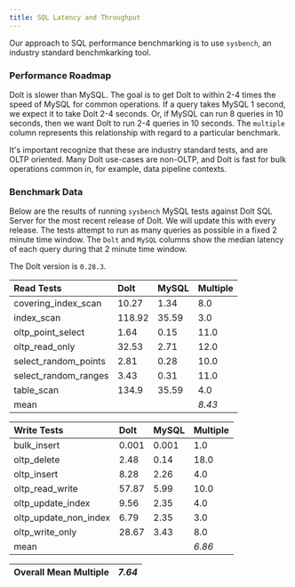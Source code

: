 ```yaml
---
title: SQL Latency and Throughput
---
```


Our approach to SQL performance benchmarking is to use `sysbench`, an
industry standard benchmkarking tool.

### Performance Roadmap

Dolt is slower than MySQL. The goal is to get Dolt to within 2-4 times
the speed of MySQL for common operations. If a query takes MySQL 1
second, we expect it to take Dolt 2-4 seconds. Or, if MySQL can run 8
queries in 10 seconds, then we want Dolt to run 2-4 queries in 10
seconds. The `multiple` column represents this relationship with
regard to a particular benchmark.

It's important recognize that these are industry standard tests, and
are OLTP oriented. Many Dolt use-cases are non-OLTP, and Dolt is fast
for bulk operations common in, for example, data pipeline contexts.

### Benchmark Data

Below are the results of running `sysbench` MySQL tests against Dolt
SQL Server for the most recent release of Dolt. We will update this
with every release. The tests attempt to run as many queries as
possible in a fixed 2 minute time window. The `Dolt` and `MySQL`
columns show the median latency of each query during that 2 minute
time window.

The Dolt version is `0.28.3`.

| Read Tests | Dolt | MySQL | Multiple |
| :--- | :--- | :--- | :--- |
| covering\_index\_scan | 10.27 | 1.34 | 8.0 |
| index\_scan | 118.92 | 35.59 | 3.0 |
| oltp\_point\_select | 1.64 | 0.15 | 11.0 |
| oltp\_read\_only | 32.53 | 2.71 | 12.0 |
| select\_random\_points | 2.81 | 0.28 | 10.0 |
| select\_random\_ranges | 3.43 | 0.31 | 11.0 |
| table\_scan | 134.9 | 35.59 | 4.0 |
| mean |  |  | _8.43_ |

| Write Tests | Dolt | MySQL | Multiple |
| :--- | :--- | :--- | :--- |
| bulk\_insert | 0.001 | 0.001 | 1.0 |
| oltp\_delete | 2.48 | 0.14 | 18.0 |
| oltp\_insert | 8.28 | 2.26 | 4.0 |
| oltp\_read\_write | 57.87 | 5.99 | 10.0 |
| oltp\_update\_index | 9.56 | 2.35 | 4.0 |
| oltp\_update\_non\_index | 6.79 | 2.35 | 3.0 |
| oltp\_write\_only | 28.67 | 3.43 | 8.0 |
| mean |  |  | _6.86_ |

| Overall Mean Multiple | _7.64_ |
| :--- | :--- |
<br/>
